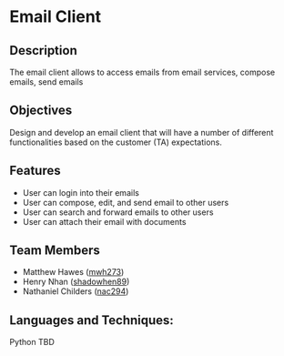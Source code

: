 # Email Client

## Description
The email client allows to access emails from email services, compose emails, send emails

## Objectives
Design  and  develop  an  email  client  that  will  have a  number  of different functionalities based on the customer (TA) expectations.

## Features
- User can login into their emails
- User can compose, edit, and send email to other users
- User can search and forward emails to other users
- User can attach their email with documents

## Team Members
- Matthew Hawes ([mwh273](https://github.com/mwh273))
- Henry Nhan ([shadowhen89](https://github.com/shadowhen89))
- Nathaniel Childers ([nac294](https://github.com/nac294))

## Languages and Techniques:
Python
TBD


